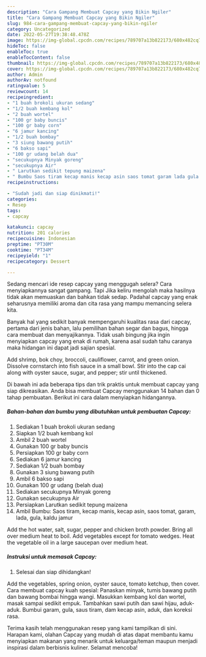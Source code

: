 ```yaml
---
description: "Cara Gampang Membuat Capcay yang Bikin Ngiler"
title: "Cara Gampang Membuat Capcay yang Bikin Ngiler"
slug: 984-cara-gampang-membuat-capcay-yang-bikin-ngiler
category: Uncategorized
date: 2022-05-27T19:38:48.478Z
image: https://img-global.cpcdn.com/recipes/789707a13b822173/680x482cq70/capcay-foto-resep-utama.jpg
hideToc: false
enableToc: true
enableTocContent: false
thumbnail: https://img-global.cpcdn.com/recipes/789707a13b822173/680x482cq70/capcay-foto-resep-utama.jpg
cover: https://img-global.cpcdn.com/recipes/789707a13b822173/680x482cq70/capcay-foto-resep-utama.jpg
author: Admin
authorAv: notfound
ratingvalue: 5
reviewcount: 14
recipeingredient:
- "1 buah brokoli ukuran sedang"
- "1/2 buah kembang kol"
- "2 buah wortel"
- "100 gr baby buncis"
- "100 gr baby corn"
- "6 jamur kancing"
- "1/2 buah bombay"
- "3 siung bawang putih"
- "6 bakso sapi"
- "100 gr udang belah dua"
- "secukupnya Minyak goreng"
- "secukupnya Air"
- " Larutkan sedikit tepung maizena"
- " Bumbu Saos tiram kecap manis kecap asin saos tomat garam lada gula kaldu jamur"
recipeinstructions:

- "Sudah jadi dan siap dinikmati!"
categories:
- Resep
tags:
- capcay

katakunci: capcay 
nutrition: 201 calories
recipecuisine: Indonesian
preptime: "PT30M"
cooktime: "PT34M"
recipeyield: "1"
recipecategory: Dessert

---
```



Sedang mencari ide resep capcay yang menggugah selera? Cara menyiapkannya sangat gampang. Tapi Jika keliru mengolah maka hasilnya tidak akan memuaskan dan bahkan tidak sedap. Padahal capcay yang enak seharusnya memiliki aroma dan cita rasa yang mampu memancing selera kita.


Banyak hal yang sedikit banyak mempengaruhi kualitas rasa dari capcay, pertama dari jenis bahan, lalu pemilihan bahan segar dan bagus, hingga cara membuat dan menyajikannya. Tidak usah bingung jika ingin menyiapkan capcay yang enak di rumah, karena asal sudah tahu caranya maka hidangan ini dapat jadi sajian spesial.

Add shrimp, bok choy, broccoli, cauliflower, carrot, and green onion. Dissolve cornstarch into fish sauce in a small bowl. Stir into the cap cai along with oyster sauce, sugar, and pepper; stir until thickened.


Di bawah ini ada beberapa tips dan trik praktis untuk membuat capcay yang siap dikreasikan. Anda bisa membuat Capcay menggunakan 14 bahan dan 0 tahap pembuatan. Berikut ini cara dalam menyiapkan hidangannya.

<!--inarticleads1-->

##### Bahan-bahan dan bumbu yang dibutuhkan untuk pembuatan Capcay:

1. Sediakan 1 buah brokoli ukuran sedang
1. Siapkan 1/2 buah kembang kol
1. Ambil 2 buah wortel
1. Gunakan 100 gr baby buncis
1. Persiapkan 100 gr baby corn
1. Sediakan 6 jamur kancing
1. Sediakan 1/2 buah bombay
1. Gunakan 3 siung bawang putih
1. Ambil 6 bakso sapi
1. Gunakan 100 gr udang (belah dua)
1. Sediakan secukupnya Minyak goreng
1. Gunakan secukupnya Air
1. Persiapkan  Larutkan sedikit tepung maizena
1. Ambil  Bumbu: Saos tiram, kecap manis, kecap asin, saos tomat, garam, lada, gula, kaldu jamur


Add the hot water, salt, sugar, pepper and chicken broth powder. Bring all over medium heat to boil. Add vegetables except for tomato wedges. Heat the vegetable oil in a large saucepan over medium heat. 

<!--inarticleads2-->

##### Instruksi untuk memasak Capcay:


1. Selesai dan siap dihidangkan!

Add the vegetables, spring onion, oyster sauce, tomato ketchup, then cover. Cara membuat capcay kuah spesial: Panaskan minyak, tumis bawang putih dan bawang bombai hingga wangi. Masukkan kembang kol dan wortel, masak sampai sedikit empuk. Tambahkan sawi putih dan sawi hijau, aduk-aduk. Bumbui garam, gula, saus tiram, dam kecap asin, aduk, dan koreksi rasa. 

Terima kasih telah menggunakan resep yang kami tampilkan di sini. Harapan kami, olahan Capcay yang mudah di atas dapat membantu kamu menyiapkan makanan yang menarik untuk keluarga/teman maupun menjadi inspirasi dalam berbisnis kuliner. Selamat mencoba!
